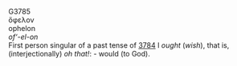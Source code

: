 G3785  
ὄφελον  
ophelon  
*of‘-el-on*  
First person singular of a past tense of [3784](g3784) I *ought*
(*wish*), that is, (interjectionally) *oh* *that!*: - would (to God).  
